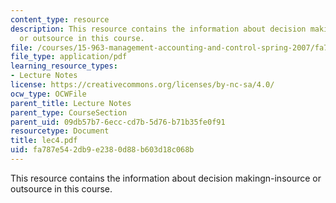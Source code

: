 ```yaml
---
content_type: resource
description: This resource contains the information about decision makingn-insource
  or outsource in this course.
file: /courses/15-963-management-accounting-and-control-spring-2007/fa787e542db9e2380d88b603d18c068b_lec4.pdf
file_type: application/pdf
learning_resource_types:
- Lecture Notes
license: https://creativecommons.org/licenses/by-nc-sa/4.0/
ocw_type: OCWFile
parent_title: Lecture Notes
parent_type: CourseSection
parent_uid: 09db57b7-6ecc-cd7b-5d76-b71b35fe0f91
resourcetype: Document
title: lec4.pdf
uid: fa787e54-2db9-e238-0d88-b603d18c068b
---
```

This resource contains the information about decision makingn-insource or outsource in this course.